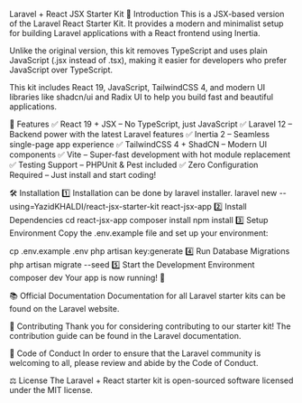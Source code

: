 Laravel + React JSX Starter Kit
🚀 Introduction
This is a JSX-based version of the Laravel React Starter Kit. It provides a modern and minimalist setup for building Laravel applications with a React frontend using Inertia.

Unlike the original version, this kit removes TypeScript and uses plain JavaScript (.jsx instead of .tsx), making it easier for developers who prefer JavaScript over TypeScript.

This kit includes React 19, JavaScript, TailwindCSS 4, and modern UI libraries like shadcn/ui and Radix UI to help you build fast and beautiful applications.

🎯 Features
✅ React 19 + JSX – No TypeScript, just JavaScript
✅ Laravel 12 – Backend power with the latest Laravel features
✅ Inertia 2 – Seamless single-page app experience
✅ TailwindCSS 4 + ShadCN – Modern UI components
✅ Vite – Super-fast development with hot module replacement
✅ Testing Support – PHPUnit & Pest included
✅ Zero Configuration Required – Just install and start coding!

🛠 Installation
1️⃣ Installation can be done by laravel installer.
laravel new --using=YazidKHALDI/react-jsx-starter-kit react-jsx-app
2️⃣ Install Dependencies
cd react-jsx-app
composer install
npm install
3️⃣ Setup Environment
Copy the .env.example file and set up your environment:

cp .env.example .env
php artisan key:generate
4️⃣ Run Database Migrations
php artisan migrate --seed
5️⃣ Start the Development Environment
composer dev
Your app is now running! 🎉

📚 Official Documentation
Documentation for all Laravel starter kits can be found on the Laravel website.

🤝 Contributing
Thank you for considering contributing to our starter kit! The contribution guide can be found in the Laravel documentation.

📜 Code of Conduct
In order to ensure that the Laravel community is welcoming to all, please review and abide by the Code of Conduct.

⚖️ License
The Laravel + React starter kit is open-sourced software licensed under the MIT license.

